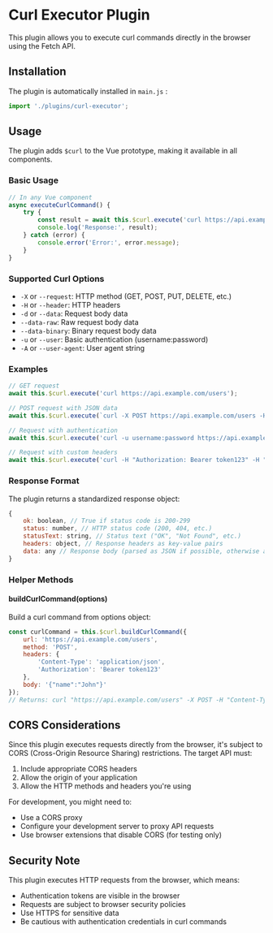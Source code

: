 # Curl Executor Plugin

This plugin allows you to execute curl commands directly in the browser using the Fetch API.

## Installation

The plugin is automatically installed in `main.js` :

```javascript
import './plugins/curl-executor';
```

## Usage

The plugin adds `$curl` to the Vue prototype, making it available in all components.

### Basic Usage

```javascript
// In any Vue component
async executeCurlCommand() {
    try {
        const result = await this.$curl.execute('curl https://api.example.com/data');
        console.log('Response:', result);
    } catch (error) {
        console.error('Error:', error.message);
    }
}
```

### Supported Curl Options

* `-X` or `--request`: HTTP method (GET, POST, PUT, DELETE, etc.)
* `-H` or `--header`: HTTP headers
* `-d` or `--data`: Request body data
* `--data-raw`: Raw request body data
* `--data-binary`: Binary request body data
* `-u` or `--user`: Basic authentication (username:password)
* `-A` or `--user-agent`: User agent string

### Examples

```javascript
// GET request
await this.$curl.execute('curl https://api.example.com/users');

// POST request with JSON data
await this.$curl.execute(`curl -X POST https://api.example.com/users -H "Content-Type: application/json" -d '{"name":"John","email":"john@example.com"}'`);

// Request with authentication
await this.$curl.execute('curl -u username:password https://api.example.com/protected');

// Request with custom headers
await this.$curl.execute('curl -H "Authorization: Bearer token123" -H "Accept: application/json" https://api.example.com/data');
```

### Response Format

The plugin returns a standardized response object:

```javascript
{
    ok: boolean, // True if status code is 200-299
    status: number, // HTTP status code (200, 404, etc.)
    statusText: string, // Status text ("OK", "Not Found", etc.)
    headers: object, // Response headers as key-value pairs
    data: any // Response body (parsed as JSON if possible, otherwise as text)
}
```

### Helper Methods

#### buildCurlCommand(options)

Build a curl command from options object:

```javascript
const curlCommand = this.$curl.buildCurlCommand({
    url: 'https://api.example.com/users',
    method: 'POST',
    headers: {
        'Content-Type': 'application/json',
        'Authorization': 'Bearer token123'
    },
    body: '{"name":"John"}'
});
// Returns: curl "https://api.example.com/users" -X POST -H "Content-Type: application/json" -H "Authorization: Bearer token123" -d '{"name":"John"}'
```

## CORS Considerations

Since this plugin executes requests directly from the browser, it's subject to CORS (Cross-Origin Resource Sharing) restrictions. The target API must:

1. Include appropriate CORS headers
2. Allow the origin of your application
3. Allow the HTTP methods and headers you're using

For development, you might need to:
* Use a CORS proxy
* Configure your development server to proxy API requests
* Use browser extensions that disable CORS (for testing only)

## Security Note

This plugin executes HTTP requests from the browser, which means:
* Authentication tokens are visible in the browser
* Requests are subject to browser security policies
* Use HTTPS for sensitive data
* Be cautious with authentication credentials in curl commands

